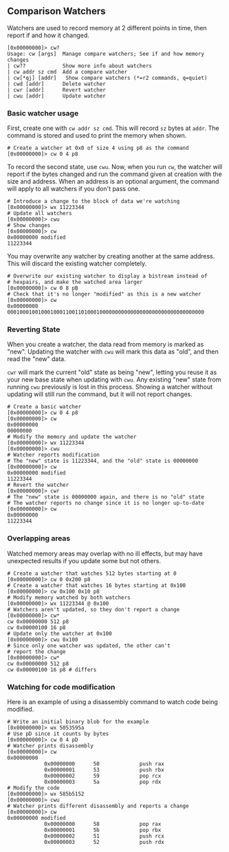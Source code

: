 ## Comparison Watchers

Watchers are used to record memory at 2 different points in time, then report
if and how it changed.

```console
[0x00000000]> cw?
Usage: cw [args]  Manage compare watchers; See if and how memory changes
| cw??            Show more info about watchers
| cw addr sz cmd  Add a compare watcher
| cw[*qj] [addr]   Show compare watchers (*=r2 commands, q=quiet)
| cwd [addr]      Delete watcher
| cwr [addr]      Revert watcher
| cwu [addr]      Update watcher
```

### Basic watcher usage

First, create one with `cw addr sz cmd`. This will record `sz` bytes at `addr`.
The command is stored and used to print the memory when shown.

```console
# Create a watcher at 0x0 of size 4 using p8 as the command
[0x00000000]> cw 0 4 p8
```

To record the second state, use `cwu`. Now, when you run `cw`, the watcher will
report if the bytes changed and run the command given at creation with the size
and address. When an address is an optional argument, the command will apply
to all watchers if you don't pass one.

```console
# Introduce a change to the block of data we're watching
[0x00000000]> wx 11223344
# Update all watchers
[0x00000000]> cwu
# Show changes
[0x00000000]> cw
0x00000000 modified
11223344
```

You may overwrite any watcher by creating another at the same address. This
will discard the existing watcher completely.

```console
# Overwrite our existing watcher to display a bistream instead of
# hexpairs, and make the watched area larger
[0x00000000]> cw 0 8 pB
# Check that it's no longer "modified" as this is a new watcher
[0x00000000]> cw
0x00000000
0001000100100010001100110100010000000000000000000000000000000000
```

### Reverting State

When you create a watcher, the data read from memory is marked as "new".
Updating the watcher with `cwu` will mark this data as "old", and then read the
"new" data.

`cwr` will mark the current "old" state as being "new", letting you reuse it as
your new base state when updating with `cwu`. Any existing "new" state from
running `cwu` previously is lost in this process. Showing a watcher without
updating will still run the command, but it will not report changes.

```console
# Create a basic watcher
[0x00000000]> cw 0 4 p8
[0x00000000]> cw
0x00000000
00000000
# Modify the memory and update the watcher
[0x00000000]> wx 11223344
[0x00000000]> cwu
# Watcher reports modification
# The "new" state is 11223344, and the "old" state is 00000000
[0x00000000]> cw
0x00000000 modified
11223344
# Revert the watcher
[0x00000000]> cwr
# The "new" state is 00000000 again, and there is no "old" state
# The watcher reports no change since it is no longer up-to-date
[0x00000000]> cw
0x00000000
11223344
```

### Overlapping areas

Watched memory areas may overlap with no ill effects, but may have unexpected
results if you update some but not others.

```console
# Create a watcher that watches 512 bytes starting at 0
[0x00000000]> cw 0 0x200 p8
# Create a watcher that watches 16 bytes starting at 0x100
[0x00000000]> cw 0x100 0x10 p8
# Modify memory watched by both watchers
[0x00000000]> wx 11223344 @ 0x100
# Watchers aren't updated, so they don't report a change
[0x00000000]> cw*
cw 0x00000000 512 p8
cw 0x00000100 16 p8
# Update only the watcher at 0x100
[0x00000000]> cwu 0x100
# Since only one watcher was updated, the other can't
# report the change
[0x00000000]> cw*
cw 0x00000000 512 p8
cw 0x00000100 16 p8 # differs
```

### Watching for code modification

Here is an example of using a disassembly command to watch code being modified.

```console
# Write an initial binary blob for the example
[0x00000000]> wx 5053595a
# Use pD since it counts by bytes
[0x00000000]> cw 0 4 pD
# Watcher prints disassembly
[0x00000000]> cw
0x00000000
            0x00000000      50             push rax
            0x00000001      53             push rbx
            0x00000002      59             pop rcx
            0x00000003      5a             pop rdx
# Modify the code
[0x00000000]> wx 585b5152
[0x00000000]> cwu
# Watcher prints different disassembly and reports a change
[0x00000000]> cw
0x00000000 modified
            0x00000000      58             pop rax
            0x00000001      5b             pop rbx
            0x00000002      51             push rcx
            0x00000003      52             push rdx

```
